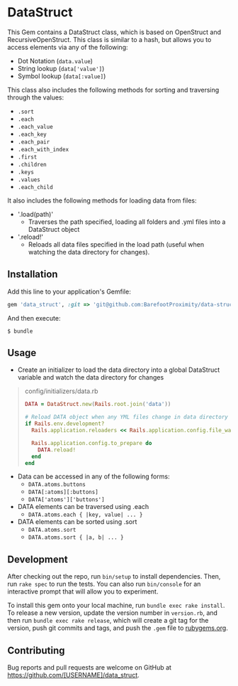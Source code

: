 # DataStruct

This Gem contains a DataStruct class, which is based on OpenStruct and RecursiveOpenStruct.
This class is similar to a hash, but allows you to access elements via any of the following:
  - Dot Notation (`data.value`)
  - String lookup (`data['value']`)
  - Symbol lookup (`data[:value]`)

This class also includes the following methods for sorting and traversing through the values:
  - `.sort`
  - `.each`
  - `.each_value`
  - `.each_key`
  - `.each_pair`
  - `.each_with_index`
  - `.first`
  - `.children`
  - `.keys`
  - `.values`
  - `.each_child`

It also includes the following methods for loading data from files:
  - '.load(path)'
    - Traverses the path specified, loading all folders and .yml files into a DataStruct object
  - '.reload!'
    - Reloads all data files specified in the load path (useful when watching the data directory for changes).

## Installation

Add this line to your application's Gemfile:

```ruby
gem 'data_struct', :git => 'git@github.com:BarefootProximity/data-struct.git'

```

And then execute:

    $ bundle

## Usage

  - Create an initializer to load the data directory into a global DataStruct variable and watch the data directory for changes
  > config/initializers/data.rb
  >```ruby
  > DATA = DataStruct.new(Rails.root.join('data'))
  >
  > # Reload DATA object when any YML files change in data directory
  > if Rails.env.development?
  >   Rails.application.reloaders << Rails.application.config.file_watcher.new([], { Rails.root.join('data') => ['.yml'] }){}
  >
  >   Rails.application.config.to_prepare do
  >     DATA.reload!
  >   end
  > end
  >```

- Data can be accessed in any of the following forms:
  - `DATA.atoms.buttons`
  - `DATA[:atoms][:buttons]`
  - `DATA['atoms']['buttons']`
- DATA elements can be traversed using .each
  - `DATA.atoms.each { |key, value| ... }`
- DATA elements can be sorted using .sort
  - `DATA.atoms.sort`
  - `DATA.atoms.sort { |a, b| ... }`

## Development

After checking out the repo, run `bin/setup` to install dependencies. Then, run `rake spec` to run the tests. You can also run `bin/console` for an interactive prompt that will allow you to experiment.

To install this gem onto your local machine, run `bundle exec rake install`. To release a new version, update the version number in `version.rb`, and then run `bundle exec rake release`, which will create a git tag for the version, push git commits and tags, and push the `.gem` file to [rubygems.org](https://rubygems.org).

## Contributing

Bug reports and pull requests are welcome on GitHub at https://github.com/[USERNAME]/data_struct.
